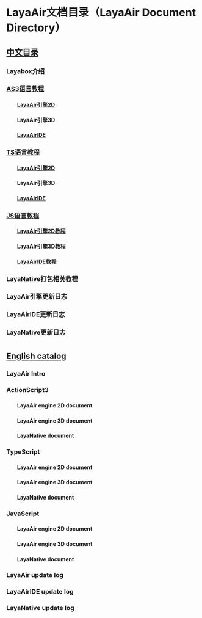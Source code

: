 # LayaAir文档目录（LayaAir Document Directory）


## [中文目录](https://github.com/layabox/layaair-doc/tree/master/Chinese)

### Layabox介绍

### [AS3语言教程](https://github.com/layabox/layaair-doc/tree/master/Chinese/LayaAir_AS3)

#### 　　**[LayaAir引擎2D](https://github.com/layabox/layaair-doc/tree/master/Chinese/LayaAir_AS3/2D)**

#### 　　**LayaAir引擎3D**

#### 　　**[LayaAirIDE](https://github.com/layabox/layaair-doc/tree/master/Chinese/LayaAir_AS3/IDE)**

### [TS语言教程](https://github.com/layabox/layaair-doc/tree/master/Chinese/LayaAir_TS)

#### 　　[LayaAir引擎2D](https://github.com/layabox/layaair-doc/tree/master/Chinese/LayaAir_TS/2D)

####  　　LayaAir引擎3D

####  　　[LayaAirIDE](https://github.com/layabox/layaair-doc/tree/master/Chinese/LayaAir_TS/IDE)

### [JS语言教程](https://github.com/layabox/layaair-doc/tree/master/Chinese/LayaAir_JS)

#### 　　[LayaAir引擎2D教程](https://github.com/layabox/layaair-doc/tree/master/Chinese/LayaAir_JS/2D)

#### 　　LayaAir引擎3D教程

#### 　　[LayaAirIDE教程](https://github.com/layabox/layaair-doc/tree/master/Chinese/LayaAir_JS/IDE/)

### LayaNative打包相关教程

### LayaAir引擎更新日志

### LayaAirIDE更新日志

### LayaNative更新日志

# 	

## [English catalog](https://github.com/layabox/layaair-doc/tree/master/English) 

### LayaAir Intro

### ActionScript3

#### 　　LayaAir engine 2D document

#### 　　LayaAir engine 3D document

#### 　　LayaNative document

### TypeScript

#### 　　LayaAir engine 2D document

#### 　　LayaAir engine 3D document

#### 　　LayaNative document

### JavaScript

#### 　　LayaAir engine 2D document

#### 　　LayaAir engine 3D document

#### 　　LayaNative document

### 

### LayaAir update log

### LayaAirIDE update log

### LayaNative update log